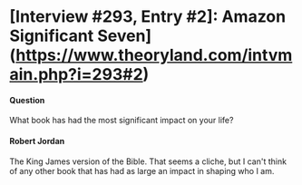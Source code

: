 # [Interview #293, Entry #2]: Amazon Significant Seven](https://www.theoryland.com/intvmain.php?i=293#2)

#### Question

What book has had the most significant impact on your life?

#### Robert Jordan

The King James version of the Bible. That seems a cliche, but I can't think of any other book that has had as large an impact in shaping who I am.


